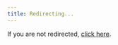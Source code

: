 ```yaml
---
title: Redirecting...
---
```


<script>
  window.location.href = "https://lacoco-lab.github.io/courses/theory-25";
</script>

If you are not redirected, <a href="https://lacoco-lab.github.io/courses/theory-25/">click here</a>.
